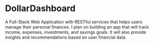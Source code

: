 # DollarDashboard
A Full-Stack Web Application with RESTful services that helps users manage their personal finances. I plan on building an app that will track income, expenses, investments, and savings goals. It will also provide insights and recommendations based on user financial data.
